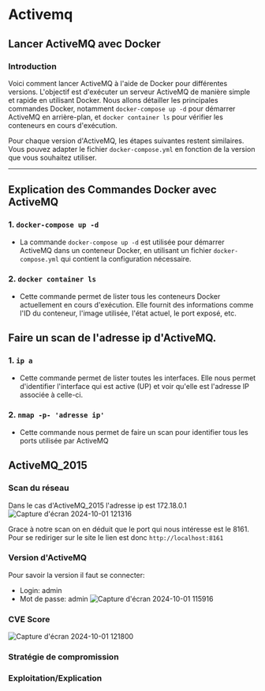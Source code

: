 # Activemq

## Lancer ActiveMQ avec Docker


### Introduction
Voici comment lancer ActiveMQ à l'aide de Docker pour différentes versions. L'objectif est d'exécuter un serveur ActiveMQ de manière simple et rapide en utilisant Docker. Nous allons détailler les principales commandes Docker, notamment `docker-compose up -d` pour démarrer ActiveMQ en arrière-plan, et `docker container ls` pour vérifier les conteneurs en cours d'exécution.

Pour chaque version d'ActiveMQ, les étapes suivantes restent similaires. Vous pouvez adapter le fichier `docker-compose.yml` en fonction de la version que vous souhaitez utiliser.

---

## Explication des Commandes Docker avec ActiveMQ

### 1. `docker-compose up -d`

- La commande `docker-compose up -d` est utilisée pour démarrer ActiveMQ dans un conteneur Docker, en utilisant un fichier `docker-compose.yml` qui contient la configuration nécessaire.  


### 2. `docker container ls`

- Cette commande permet de lister tous les conteneurs Docker actuellement en cours d'exécution. Elle fournit des informations comme l'ID du conteneur, l'image utilisée, l'état actuel, le port exposé, etc.

## Faire un scan de l'adresse ip d'ActiveMQ.


### 1. `ip a`

- Cette commande permet de lister toutes les interfaces. Elle nous permet d'identifier l'interface qui est active (UP) et voir qu'elle est l'adresse IP associée à celle-ci.

### 2. `nmap -p- 'adresse ip' `

- Cette commande nous permet de faire un scan pour identifier tous les ports utilisée par ActiveMQ


## ActiveMQ_2015

### Scan du réseau
Dans le cas d'ActiveMQ_2015 l'adresse ip est 172.18.0.1
![Capture d'écran 2024-10-01 121316](https://github.com/user-attachments/assets/8d40d00b-0967-452f-8e6e-0fdf3dcc81e7)

Grace à notre scan on en déduit que le port qui nous intéresse est le 8161.
Pour se rediriger sur le site le lien est donc `http://localhost:8161`

### Version d'ActiveMQ 
Pour savoir la version il faut se connecter:  
- Login: admin
- Mot de passe: admin
![Capture d'écran 2024-10-01 115916](https://github.com/user-attachments/assets/1cc0ec1d-9c63-4438-8c34-dd006a92ac7b)

### CVE Score
![Capture d'écran 2024-10-01 121800](https://github.com/user-attachments/assets/0566d3f7-64a6-470f-9ca1-1b5049191008)

### Stratégie de compromission

### Exploitation/Explication
